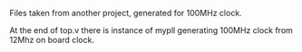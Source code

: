 Files taken from another project, generated for 100MHz clock.

At the end of top.v there is instance of mypll generating 100MHz clock from 12Mhz on board clock.